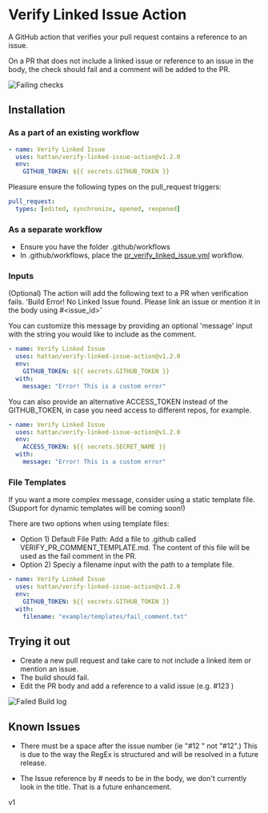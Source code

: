 # Verify Linked Issue Action

A GitHub action that verifies your pull request contains a reference to an issue.

On a PR that does not include a linked issue or reference to an issue in the body, the check should fail and a comment will be added to the PR.

![Failing checks](images/failed-pr-body.png "Failing checks")

## Installation

### As a part of an existing workflow

```yaml
- name: Verify Linked Issue
  uses: hattan/verify-linked-issue-action@v1.2.0
  env:
    GITHUB_TOKEN: ${{ secrets.GITHUB_TOKEN }}
```

Pleasure ensure the following types on the pull_request triggers:

```yaml
pull_request:
  types: [edited, synchronize, opened, reopened]
```

### As a separate workflow

- Ensure you have the folder .github/workflows
- In .github/workflows, place the [pr_verify_linked_issue.yml](example/pr_verify_linked_issue.yml) workflow.

### Inputs

(Optional) The action will add the following text to a PR when verification fails.
'Build Error! No Linked Issue found. Please link an issue or mention it in the body using #<issue_id>'

You can customize this message by providing an optional 'message' input with the string you would like to include as the comment.

```yaml
- name: Verify Linked Issue
  uses: hattan/verify-linked-issue-action@v1.2.0
  env:
    GITHUB_TOKEN: ${{ secrets.GITHUB_TOKEN }}
  with:
    message: "Error! This is a custom error"
```

You can also provide an alternative ACCESS_TOKEN instead of the GITHUB_TOKEN, in case you need access to different repos, for example.

```yaml
- name: Verify Linked Issue
  uses: hattan/verify-linked-issue-action@v1.2.0
  env:
    ACCESS_TOKEN: ${{ secrets.SECRET_NAME }}
  with:
    message: "Error! This is a custom error"
```

### File Templates

If you want a more complex message, consider using a static template file. (Support for dynamic templates will be coming soon!)

There are two options when using template files:

- Option 1) Default File Path: Add a file to .github called VERIFY_PR_COMMENT_TEMPLATE.md. The content of this file will be used as the fail comment in the PR.
- Option 2) Speciy a filename input with the path to a template file.

```yaml
- name: Verify Linked Issue
  uses: hattan/verify-linked-issue-action@v1.2.0
  env:
    GITHUB_TOKEN: ${{ secrets.GITHUB_TOKEN }}
  with:
    filename: "example/templates/fail_comment.txt"
```

## Trying it out

- Create a new pull request and take care to not include a linked item or mention an issue.
- The build should fail.
- Edit the PR body and add a reference to a valid issue (e.g. #123 )

![Failed Build log](images/failed1.png "Failed Build log")

## Known Issues

- There must be a space after the issue number (ie "#12 " not "#12".) This is due to the way the RegEx is structured and will be resolved in a future release.

- The Issue reference by # needs to be in the body, we don't currently look in the title. That is a future enhancement.

v1
